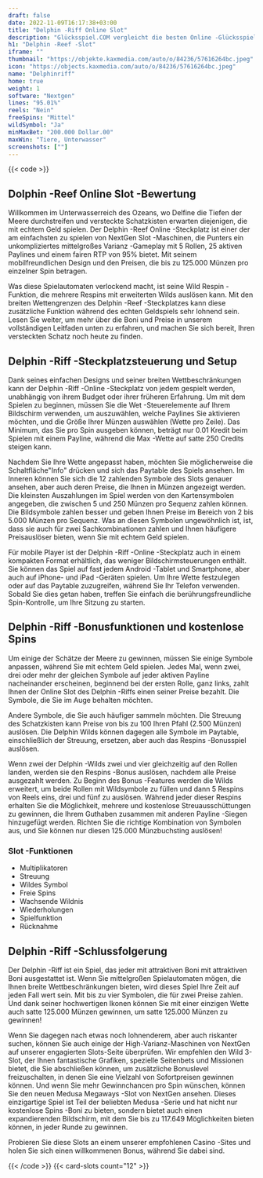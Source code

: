 ```yaml
---
draft: false
date: 2022-11-09T16:17:38+03:00
title: "Delphin -Riff Online Slot"
description: "Glücksspiel.COM vergleicht die besten Online -Glücksspiel -Sites und -spiele der Kanada.  Unabhängige Produktbewertungen und exklusive Anmeldeangebote. Jetzt spielen!"
h1: "Delphin -Reef -Slot"
iframe: ""
thumbnail: "https://objekte.kaxmedia.com/auto/o/84236/57616264bc.jpeg"
icon: "https://objects.kaxmedia.com/auto/o/84236/57616264bc.jpeg"
name: "Delphinriff"
home: true
weight: 1
software: "Nextgen"
lines: "95.01%"
reels: "Nein"
freeSpins: "Mittel"
wildSymbol: "Ja"
minMaxBet: "200.000 Dollar.00"
maxWin: "Tiere, Unterwasser"
screenshots: [""]
---
```


{{< code >}}<h2>Dolphin -Reef Online Slot -Bewertung</h2><p>Willkommen im Unterwasserreich des Ozeans, wo Delfine die Tiefen der Meere durchstreifen und versteckte Schatzkisten erwarten diejenigen, die mit echtem Geld spielen. Der Delphin -Reef Online -Steckplatz ist einer der am einfachsten zu spielen von NextGen Slot -Maschinen, die Punters ein unkompliziertes mittelgroßes Varianz -Gameplay mit 5 Rollen, 25 aktiven Paylines und einem fairen RTP von 95% bietet. Mit seinem mobilfreundlichen Design und den Preisen, die bis zu 125.000 Münzen pro einzelner Spin betragen.</p><p>Was diese Spielautomaten verlockend macht, ist seine Wild Respin -Funktion, die mehrere Respins mit erweiterten Wilds auslösen kann. Mit den breiten Wettengrenzen des Delphin -Reef -Steckplatzes kann diese zusätzliche Funktion während des echten Geldspiels sehr lohnend sein. Lesen Sie weiter, um mehr über die Boni und Preise in unserem vollständigen Leitfaden unten zu erfahren, und machen Sie sich bereit, Ihren versteckten Schatz noch heute zu finden.</p><h2>Delphin -Riff -Steckplatzsteuerung und Setup</h2><p>Dank seines einfachen Designs und seiner breiten Wettbeschränkungen kann der Delphin -Riff -Online -Steckplatz von jedem gespielt werden, unabhängig von ihrem Budget oder ihrer früheren Erfahrung. Um mit dem Spielen zu beginnen, müssen Sie die Wet -Steuerelemente auf Ihrem Bildschirm verwenden, um auszuwählen, welche Paylines Sie aktivieren möchten, und die Größe Ihrer Münzen auswählen (Wette pro Zeile). Das Minimum, das Sie pro Spin ausgeben können, beträgt nur 0.01 Kredit beim Spielen mit einem Payline, während die Max -Wette auf satte 250 Credits steigen kann.</p><p>Nachdem Sie Ihre Wette angepasst haben, möchten Sie möglicherweise die Schaltfläche"Info" drücken und sich das Paytable des Spiels ansehen. Im Inneren können Sie sich die 12 zahlenden Symbole des Slots genauer ansehen, aber auch deren Preise, die Ihnen in Münzen angezeigt werden. Die kleinsten Auszahlungen im Spiel werden von den Kartensymbolen angegeben, die zwischen 5 und 250 Münzen pro Sequenz zahlen können. Die Bildsymbole zahlen besser und geben Ihnen Preise im Bereich von 2 bis 5.000 Münzen pro Sequenz. Was an diesen Symbolen ungewöhnlich ist, ist, dass sie auch für zwei Sachkombinationen zahlen und Ihnen häufigere Preisauslöser bieten, wenn Sie mit echtem Geld spielen.</p><p>Für mobile Player ist der Delphin -Riff -Online -Steckplatz auch in einem kompakten Format erhältlich, das weniger Bildschirmsteuerungen enthält. Sie können das Spiel auf fast jedem Android -Tablet und Smartphone, aber auch auf iPhone- und iPad -Geräten spielen. Um Ihre Wette festzulegen oder auf das Paytable zuzugreifen, während Sie Ihr Telefon verwenden. Sobald Sie dies getan haben, treffen Sie einfach die berührungsfreundliche Spin-Kontrolle, um Ihre Sitzung zu starten.</p><h2>Delphin -Riff -Bonusfunktionen und kostenlose Spins</h2><p>Um einige der Schätze der Meere zu gewinnen, müssen Sie einige Symbole anpassen, während Sie mit echtem Geld spielen. Jedes Mal, wenn zwei, drei oder mehr der gleichen Symbole auf jeder aktiven Payline nacheinander erscheinen, beginnend bei der ersten Rolle, ganz links, zahlt Ihnen der Online Slot des Delphin -Riffs einen seiner Preise bezahlt. Die Symbole, die Sie im Auge behalten möchten.</p><p>Andere Symbole, die Sie auch häufiger sammeln möchten. Die Streuung des Schatzkisten kann Preise von bis zu 100 Ihren Pfahl (2.500 Münzen) auslösen. Die Delphin Wilds können dagegen alle Symbole im Paytable, einschließlich der Streuung, ersetzen, aber auch das Respins -Bonusspiel auslösen.</p><p>Wenn zwei der Delphin -Wilds zwei und vier gleichzeitig auf den Rollen landen, werden sie den Respins -Bonus auslösen, nachdem alle Preise ausgezahlt werden. Zu Beginn des Bonus -Features werden die Wilds erweitert, um beide Rollen mit Wildsymbole zu füllen und dann 5 Respins von Reels eins, drei und fünf zu auslösen. Während jeder dieser Respins erhalten Sie die Möglichkeit, mehrere und kostenlose Streuausschüttungen zu gewinnen, die Ihrem Guthaben zusammen mit anderen Payline -Siegen hinzugefügt werden. Richten Sie die richtige Kombination von Symbolen aus, und Sie können nur diesen 125.000 Münzbuchsting auslösen!</p><h3>
Slot -Funktionen</h3><ul>
<li></span>
Multiplikatoren</li>
<li></span>
Streuung</li>
<li></span>
Wildes Symbol</li>
<li></span>
Freie Spins</li>
<li></span>
Wachsende Wildnis</li>
<li></span>
Wiederholungen</li>
<li></span>
Spielfunktion</li>
<li></span>
Rücknahme</li></ul><h2>Delphin -Riff -Schlussfolgerung</h2><p>Der Delphin -Riff ist ein Spiel, das jeder mit attraktiven Boni mit attraktiven Boni ausgestattet ist. Wenn Sie mittelgroßen Spielautomaten mögen, die Ihnen breite Wettbeschränkungen bieten, wird dieses Spiel Ihre Zeit auf jeden Fall wert sein. Mit bis zu vier Symbolen, die für zwei Preise zahlen. Und dank seiner hochwertigen Ikonen können Sie mit einer einzigen Wette auch satte 125.000 Münzen gewinnen, um satte 125.000 Münzen zu gewinnen!</p><p>Wenn Sie dagegen nach etwas noch lohnenderem, aber auch riskanter suchen, können Sie auch einige der High-Varianz-Maschinen von NextGen auf unserer engagierten Slots-Seite überprüfen. Wir empfehlen den Wild 3-Slot, der Ihnen fantastische Grafiken, spezielle Seitenbets und Missionen bietet, die Sie abschließen können, um zusätzliche Bonuslevel freizuschalten, in denen Sie eine Vielzahl von Sofortpreisen gewinnen können. Und wenn Sie mehr Gewinnchancen pro Spin wünschen, können Sie den neuen Medusa Megaways -Slot von NextGen ansehen. Dieses einzigartige Spiel ist Teil der beliebten Medusa -Serie und hat nicht nur kostenlose Spins -Boni zu bieten, sondern bietet auch einen expandierenden Bildschirm, mit dem Sie bis zu 117.649 Möglichkeiten bieten können, in jeder Runde zu gewinnen.</p><p>Probieren Sie diese Slots an einem unserer empfohlenen Casino -Sites und holen Sie sich einen willkommenen Bonus, während Sie dabei sind.</p>{{< /code >}}
 {{< card-slots count="12" >}}